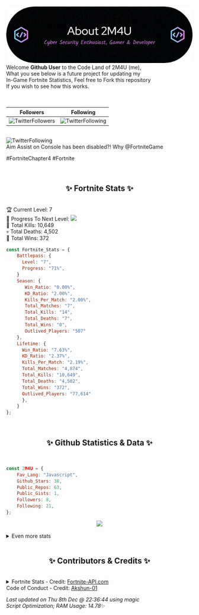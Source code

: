 
  ![Header](./src/github-banner.png)
  <br>
  Welcome **Github User** to the Code Land of 2M4U (me),<br>
  What you see below is a future project for updating my<br>
  In-Game Fortnite Statistics, Feel free to Fork this repository<br>
  If you wish to see how this works.
  <br><br>
  <br>
  
  | Followers  | Following |
  | ---------- |:---------:|
  | ![TwitterFollowers](https://img.shields.io/badge/Twitter%20Followers-86-blue)  | ![TwitterFollowing](https://img.shields.io/badge/Twitter%20Following-251-blue)  |


  <br>![TwitterFollowing](https://img.shields.io/badge/Latest%20Tweet--blue)<br>
  Aim Assist on Console has been disabled?! Why @FortniteGame 

#FortniteChapter4 #Fortnite
   
  <br><h2 align="center"> ✨ Fortnite Stats ✨</h2><br>
  🏆 Current Level: 7<br>
  🎉 Progress To Next Level: ![](https://geps.dev/progress/71)<br>
  🎯 Total Kills: 10,649<br>
  💀 Total Deaths: 4,502<br>
  👑 Total Wins: 372<br>

```js
const Fortnite_Stats = {
    Battlepass: {
      Level: "7",
      Progress: "71%",    
    }
    Season: { 
       Win_Ratio: "0.00%",
       KD_Ratio: "2.00%",
       Kills_Per_Match: "2.00%",
       Total_Matches: "7",
       Total_Kills: "14",
       Total_Deaths: "7",
       Total_Wins: "0",
       Outlived_Players: "507"
    },
    Lifetime: {
      Win_Ratio: "7.63%",
      KD_Ratio: "2.37%",
      Kills_Per_Match: "2.19%",
      Total_Matches: "4,874",
      Total_Kills: "10,649",
      Total_Deaths: "4,502",
      Total_Wins: "372",
      Outlived_Players: "77,614"
      },
    }
}; 
```


<br><h2 align="center"> ✨ Github Statistics & Data ✨</h2><br>

```js
const 2M4U = {
    Fav_Lang: "Javascript",
    Github_Stars: 38,
    Public_Repos: 63,
    Public_Gists: 1,
    Followers: 8,
    Following: 21,
}; 
```

<p align="center">
<img src="https://github-readme-streak-stats.herokuapp.com/?user=2M4U&theme=tokyonight">
</p>
<details>
  <summary>
      Even more stats
  </summary>
  <p align="center">
    <img src="https://github-profile-trophy.vercel.app/?username=2M4U&theme=dracula">
    <img src="https://github-readme-stats.vercel.app/api?username=2M4U&theme=tokyonight&count_private=true&show_icons=true&include_all_commits=true">
  </p>
</details>
<br><h2 align="center"> ✨ Contributors & Credits ✨</h2><br>
<details>
  <summary>
      Fortnite Stats - Credit: <a href="https://fortnite-api.com/?utm_source=github.com/2M4U/2M4U">Fortnite-API.com</a><br>
      Code of Conduct - Credit: <a href="https://github.com/Akshun-01">Akshun-01</a>
  </summary>
</details>

<!-- Last updated on Thu Dec 08 2022 22:36:44 GMT+0000 (Coordinated Universal Time) ;-;-->
<i>Last updated on  Thu 8th Dec @ 22:36:44 using magic<br>
Script Optimization; RAM Usage: 14.78</i>✨